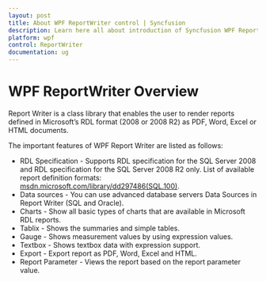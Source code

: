```yaml
---
layout: post
title: About WPF ReportWriter control | Syncfusion
description: Learn here all about introduction of Syncfusion WPF ReportWriter control, its elements and more details.
platform: wpf
control: ReportWriter
documentation: ug
---
```


# WPF ReportWriter Overview

Report Writer is a class library that enables the user to render reports defined in Microsoft’s RDL format (2008 or 2008 R2) as PDF, Word, Excel or HTML documents. 

The important features of WPF Report Writer are listed as follows:

* RDL Specification - Supports RDL specification for the SQL Server 2008 and RDL specification for the SQL Server 2008 R2 only. List of available report definition formats: [msdn.microsoft.com/library/dd297486(SQL.100)](https://msdn.microsoft.com/library/dd297486(SQL.100).aspx).
* Data sources - You can use advanced database servers Data Sources in Report Writer (SQL and Oracle).
* Charts - Show all basic types of charts that are available in Microsoft RDL reports.
* Tablix - Shows the summaries and simple tables.
* Gauge - Shows measurement values by using expression values.
* Textbox - Shows textbox data with expression support.
* Export - Export report as PDF, Word, Excel and HTML.
* Report Parameter - Views the report based on the report parameter value.


